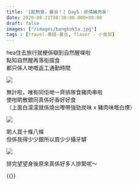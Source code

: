 ```yaml
---
title: '[趁熱食，曼谷！] Day5：炭燒豬肉串'
date: 2020-08-21T08:30:00.000+08:00
draft: false
images: ["/images/bangkok5a.jpg"]
tags : [travel-泰國-曼谷, flavor - 小食部]
---
```


hea住去旅行就梗係瞓到自然醒㗎啦  
點知自然醒再落街搵食  
都只係人哋嘅返工通勤時間  

![](/images/bangkok5a1.jpg)

無計啦，唯有同佢哋一齊排隊食豬肉串啦  
使咁啲散銀同真係好香好好食  
（上面白濛濛就係燒出嚟帶強勁炭味 x 豬肉味嘅白煙）  

![](/images/bangkok5a2.jpg)

啲人買十條八條  
但係我得少少銀所以買少少攝牙罅  

![](/images/bangkok5a3.jpg)

排完望望身後原來真係好多人排緊呢～
  
{{<bangkok>}}
